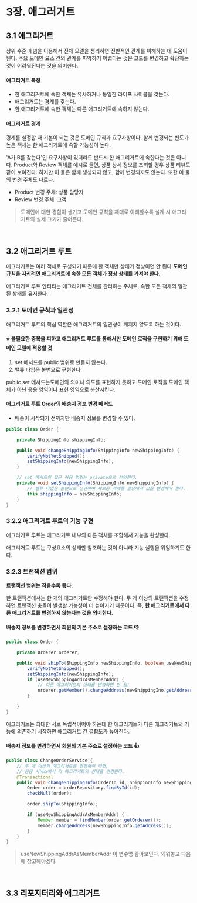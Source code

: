 # 3장. 애그러거트

## 3.1 애그리거트

상위 수준 개념을 이용해서 전체 모델을 정리하면 전반적인 관계를 이해하는 데 도움이 된다. 주요 도메인 요소 간의 관계를 파악하기 어렵다는 것은 코드를 변경하고 확장하는 것이 어려워진다는 것을 의미한다.

#### 애그리거트 특징

- 한 애그리거트에 속한 객체는 유사하거나 동일한 라이프 사이클을 갖는다.
- 애그리거트는 경계를 갖는다.
- 한 애그리거트에 속한 객체는 다른 애그리거트에 속하지 않는다.

#### 애그리거트 경계

경계를 설정할 때 기본이 되는 것은 도메인 규칙과 요구사항이다. 함께 변경되는 빈도가 높은 객체는 한 애그리거트에 속할 가능성이 높다.

'A가 B를 갖는다'인 요구사항이 있더라도 반드시 한 애그리거트에 속한다는 것은 아니다. Product와 Review 객체를 예시로 들면, 상품 상세 정보를 조회할 경우 상품 리뷰도 같이 보여진다. 하지만 이 둘은 함께 생성되지 않고, 함께 변경되지도 않는다. 또한 이 둘의 변경 주체도 다르다.

- Product 변경 주체: 상품 담당자
- Review 변경 주체: 고객

> 도메인에 대한 경험이 생기고 도메인 규칙을 제대로 이해할수록 설계 시 애그리거트의 실제 크기가 줄어든다.

<br>
 
## 3.2 애그리거트 루트

애그리거트는 여러 객체로 구성되기 때문에 한 객체만 상태가 정상이면 안 된다.**도메인 규칙을 지키려면 애그리거트에 속한 모든 객체가 정상 상태를 가져야 한다.**

애그리거트 루트 엔티티는 애그리거트 전체를 관리하는 주체로, 속한 모든 객체의 일관된 상태를 유지한다.

### 3.2.1 도메인 규칙과 일관성

애그리거트 루트의 핵심 역할은 애그리거트의 일관성이 깨지지 않도록 하는 것이다.

#### ⭐ 불필요한 중복을 피하고 애그리거트 루트를 통해서만 도메인 로직을 구현하기 위해 도메인 모델에 적용할 것

1. set 메서드를 public 범위로 만들지 않는다.
2. 밸류 타입은 불변으로 구현한다.

public set 메서드는도메인의 의미나 의도를 표현하지 못하고 도메인 로직을 도메인 객체가 아닌 응용 영역이나 표현 영역으로 분산시킨다.

#### 애그리거트 루트 Order의 배송지 정보 변경 메서드

- 배송이 시작되기 전까지만 배송지 정보를 변경할 수 있다.

```java
public class Order {

    private ShippingInfo shippingInfo;

    public void changeShippingInfo(ShippingInfo newShippingInfo) {
        verifyNotYetShipped();
        setShippingInfo(newShippingInfo);
    }

    // set 메서드의 접근 허용 범위는 private으로 선언한다.
    private void setShippingInfo(ShippingInfo newShippingInfo) {
        // 밸류 타입은 불변으로 선언하여 새로운 객체를 할당해서 값을 변경해야 한다.
        this.shippingInfo = newShippingInfo;
    }
}
```

### 3.2.2 애그리거트 루트의 기능 구현

애그리거트 루트는 애그리거트 내부의 다른 객체를 조합해서 기능을 완성한다.

애그리거트 루트는 구성요소의 상태만 참조하는 것이 아니라 기능 실행을 위임하기도 한다.

### 3.2.3 트랜잭션 범위

**트랜잭션 범위는 작을수록 좋다.**

한 트랜잭션에서는 한 개의 애그리거트만 수정해야 한다. 두 개 이상의 트랜잭션을 수정하면 트랜잭션 충돌이 발생할 가능성이 더 높아지기 때문이다. 즉, **한 애그리거트에서 다른 애그리거트를 변경하지 않는다는 것을 의미한다.**

#### 배송지 정보를 변경하면서 회원의 기본 주소로 설정하는 코드 👎

```java
public class Order {

    private Orderer orderer;

    public void shipTo(ShippingInfo newShippingInfo, boolean useNewShippingAddrAsMemberAddr) {
        verifyNotYetShipped();
        setShippingInfo(newShippingInfo);
        if (useNewShippingAddrAsMemberAddr) {
            // 다른 애그리거트의 상태를 변경하면 안 됨!
            orderer.getMember().changeAddress(newShippingIno.getAddress());
        }

    }
}
```

애그리거트는 최대한 서로 독립적이어야 하는데 한 애그리거트가 다른 애그리거트의 기능에 의존하기 시작하면 애그리거트 간 결합도가 높아진다.

#### 배송지 정보를 변경하면서 회원의 기본 주소로 설정하는 코드 👍

```java
public class ChangeOrderService {
    // 두 개 이상의 애그리거트를 변경해야 하면,
    // 응용 서비스에서 각 애그리거트의 상태를 변경한다.
    @Transactional
    public void changeShippingInfo(OrderId id, ShippingInfo newShippingInfo, boolean useNewShippingAddrAsMemberAddr) {
        Order order = orderRepository.findById(id);
        checkNull(order);

        order.shipTo(ShippingInfo);

        if (useNewShippingAddrAsMemberAddr) {
            Member member = findMember(order.getOrderer());
            member.changeAddress(newShippingInfo.getAddress());
        }
    }
}
```

> useNewShippingAddrAsMemberAddr 이 변수명 좋아보인다. 외워놓고 다음에 참고해야겠다.

<br>

## 3.3 리포지터리와 애그리거트
